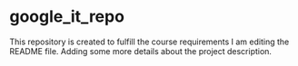 # google_it_repo
This repository is created to fulfill the course requirements
I am editing the README file. Adding some more details about the project description.
